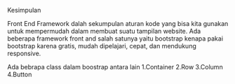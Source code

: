 Kesimpulan

Front End Framework dalah sekumpulan aturan kode yang bisa kita gunakan untuk mempermudah dalam membuat suatu tampilan website. Ada
beberapa framework front and salah satunya yaitu bootstrap kenapa pakai bootstrap karena gratis, mudah dipelajari, cepat, dan mendukung
responsive.

Ada bebrapa class dalam boostrap antara lain
1.Container
2.Row
3.Column
4.Button
